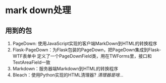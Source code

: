 # mark down处理
## 用到的包
1. PageDown: 使用JavaScript实现的客户端MarkDown到HTML的转换程序
2. Flask-PageDown：为Flask包装的PageDown，把PageDown集成到Flask-WTF表单中
    定义了一个PageDownField类，用在TWForms里，接口和TextAreaField一致
3. Markdown：服务器端Markdown到HTML的转换程序
4. Bleach：使用Python实现的HTML清理器? *清理器是啥...*